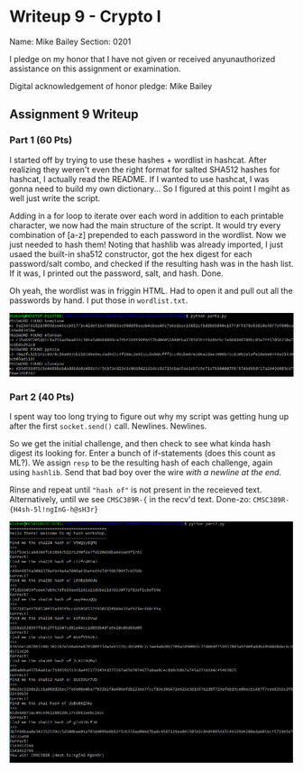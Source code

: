 Writeup 9 - Crypto I
=====

Name: Mike Bailey
Section: 0201

I pledge on my honor that I have not given or received anyunauthorized assistance on this assignment or examination.

Digital acknowledgement of honor pledge: Mike Bailey

## Assignment 9 Writeup

### Part 1 (60 Pts)

I started off by trying to use these hashes + wordlist in hashcat. After realizing they weren't even the right format for salted SHA512 hashes for hashcat, I actually read the README. If I wanted to use hashcat, I was gonna need to build my own dictionary... So I figured at this point I mgiht as well just write the script.

Adding in a for loop to iterate over each word in addition to each printable character, we now had the main structure of the script. It would try every combination of [a-z] prepended to each password in the wordlist. Now we just needed to hash them! Noting that hashlib was already imported, I just usaed the built-in sha512 constructor, got the hex digest for each password/salt combo, and checked if the resulting hash was in the hash list. If it was, I printed out the password, salt, and hash. Done.

Oh yeah, the wordlist was in friggin HTML. Had to open it and pull out all the passwords by hand. I put those in `wordlist.txt`.

![part1.png](./part1.png)

### Part 2 (40 Pts)


I spent way too long trying to figure out why my script was getting hung up after the first `socket.send()` call. Newlines. Newlines.

So we get the initial challenge, and then check to see what kinda hash digest its looking for. Enter a bunch of if-statements (does this count as ML?). We assign `resp` to be the resulting hash of each challenge, again using `hashlib`. Send that bad boy over the wire *with a newline at the end.*

Rinse and repeat until `"hash of"` is not present in the receieved  text. Alternatively, until we see `CMSC389R-{` in the recv'd text. Done-zo:  `CMSC389R-{H4sh-5l!ngInG-h@sH3r}`

![part2.png](./part2.png)